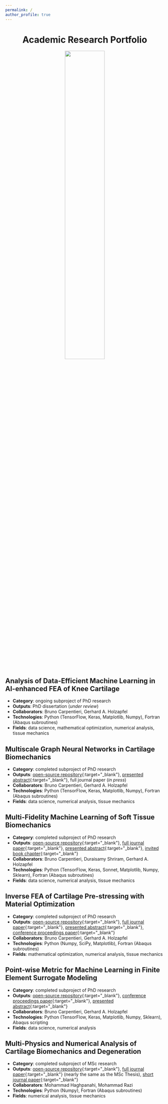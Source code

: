 ```yaml
---
permalink: /
author_profile: true
---
```

<div align="center">
<h1 style="font-size: 2em;">Academic Research Portfolio</h1>
<img src="https://shayansss.github.io/images/wordcloud.png"  width="50%"/>
</div>

## Analysis of Data-Efficient Machine Learning in AI-enhanced FEA of Knee Cartilage
  - **Category**: ongoing subproject of PhD research
  - **Outputs**: PhD dissertation (*under review*)
  - **Collaborators**: Bruno Carpentieri, Gerhard A. Holzapfel
  - **Technologies**: Python (TensorFlow, Keras, Matplotlib, Numpy), Fortran (Abaqus subroutines)
  - **Fields**: data science, mathematical optimization, numerical analysis, tissue mechanics

## Multiscale Graph Neural Networks in Cartilage Biomechanics
  - **Category**: completed subproject of PhD research
  - **Outputs**: [open-source repository](https://github.com/shayansss/ehml){:target="_blank"}, [presented abstract](https://shayansss.github.io/files/2023_05_a_b.pdf){:target="_blank"}, full journal paper (*in press*)
  - **Collaborators**: Bruno Carpentieri, Gerhard A. Holzapfel
  - **Technologies**: Python (TensorFlow, Keras, Matplotlib, Numpy), Fortran (Abaqus subroutines)
  - **Fields**: data science, numerical analysis, tissue mechanics

## Multi-Fidelity Machine Learning of Soft Tissue Biomechanics
  - **Category**: completed subproject of PhD research
  - **Outputs**: [open-source repository](https://github.com/shayansss/hml){:target="_blank"}, [full journal paper](https://shayansss.github.io/files/2022_09.pdf){:target="_blank"}, [presented abstract](https://shayansss.github.io/files/2021_09_a.pdf){:target="_blank"}, [invited book chapter](https://shayansss.github.io/files/2024_06_preprint.pdf){:target="_blank"}
  - **Collaborators**: Bruno Carpentieri, Duraisamy Shriram, Gerhard A. Holzapfel
  - **Technologies**: Python (TensorFlow, Keras, Sonnet, Matplotlib, Numpy, Sklearn), Fortran (Abaqus subroutines)
  - **Fields**: data science, numerical analysis, tissue mechanics

## Inverse FEA of Cartilage Pre-stressing with Material Optimization
  - **Category**: completed subproject of PhD research
  - **Outputs**: [open-source repository](https://github.com/shayansss/psa){:target="_blank"}, [full journal paper](https://shayansss.github.io/files/2021_02.pdf){:target="_blank"}, [presented abstract](https://shayansss.github.io/files/2023_05_a_a.pdf){:target="_blank"}, [conference proceedings paper](https://shayansss.github.io/files/2024_04_preprint.pdf){:target="_blank"}
  - **Collaborators**: Bruno Carpentieri, Gerhard A. Holzapfel
  - **Technologies**: Python (Numpy, SciPy, Matplotlib), Fortran (Abaqus subroutines)
  - **Fields**: mathematical optimization, numerical analysis, tissue mechanics

## Point-wise Metric for Machine Learning in Finite Element Surrogate Modeling
  - **Category**: completed subproject of PhD research
  - **Outputs**: [open-source repository](https://github.com/shayansss/pmse){:target="_blank"}, [conference proceedings paper](https://shayansss.github.io/files/2021_11.pdf){:target="_blank"}, [presented abstract](https://shayansss.github.io/files/2021_10_a.pdf){:target="_blank"}
  - **Collaborators**: Bruno Carpentieri, Gerhard A. Holzapfel
  - **Technologies**: Python (TensorFlow, Keras, Matplotlib, Numpy, Sklearn), Abaqus scripting
  - **Fields**: data science, numerical analysis

## Multi-Physics and Numerical Analysis of Cartilage Biomechanics and Degeneration 
  - **Category**: completed subproject of MSc research
  - **Outputs**: [open-source repository](https://github.com/shayansss/msc){:target="_blank"}, [full journal paper](https://shayansss.github.io/files/2019_09_preprint.pdf){:target="_blank"} (nearly the same as the MSc Thesis), [short journal paper](https://shayansss.github.io/files/2021_04.pdf){:target="_blank"}
  - **Collaborators**: Mohammad Haghpanahi, Mohammad Razi
  - **Technologies**: Python (Numpy), Fortran (Abaqus subroutines)
  - **Fields**: numerical analysis, tissue mechanics
